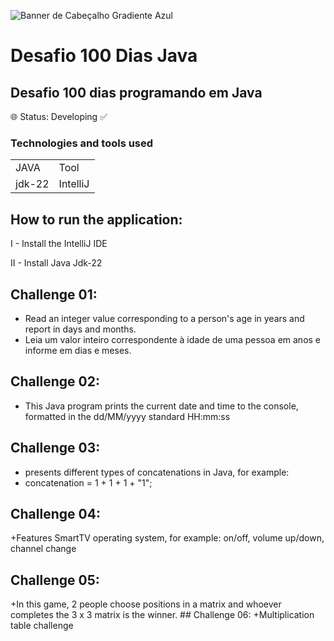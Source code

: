 ![Banner de Cabeçalho Gradiente Azul](https://github.com/RaianeBatista/Desafio100DiasJava/assets/153535785/92b4656e-fe3f-457f-86e3-b8a0b7c81d49)


<h1>  Desafio 100 Dias Java </h1>
<h2>Desafio 100 dias programando em Java</h2> 
🌐 Status: Developing ✅


 ### Technologies and tools used

 <table>
<tr>
 <td> JAVA </td>
  <td>Tool</td>
</tr>
  
  
  
<tr>
 <td> jdk-22</td>
 <td>IntelliJ</td>
</tr>
  
 </table>


  ## How to run the application:
   I - Install the IntelliJ IDE
     
   II - Install Java Jdk-22

   ## Challenge 01:
   + Read an integer value corresponding to a person's age in years and report in days and months.
   + Leia um valor inteiro correspondente à idade de uma pessoa em anos e informe em dias e meses.
 ## Challenge 02:
   + This Java program prints the current date and time to the console, formatted in the dd/MM/yyyy standard HH:mm:ss
   ## Challenge 03:
   +  presents different types of concatenations in Java, for example:
   +  concatenation = 1 + 1 + 1 + "1";
 ## Challenge 04:
 +Features SmartTV operating system, for example: on/off, volume up/down, channel change
  ## Challenge 05:
  +In this game, 2 people choose positions in a matrix and whoever completes the 3 x 3 matrix is ​​the winner.
    ## Challenge 06:
  +Multiplication table challenge
  
    

